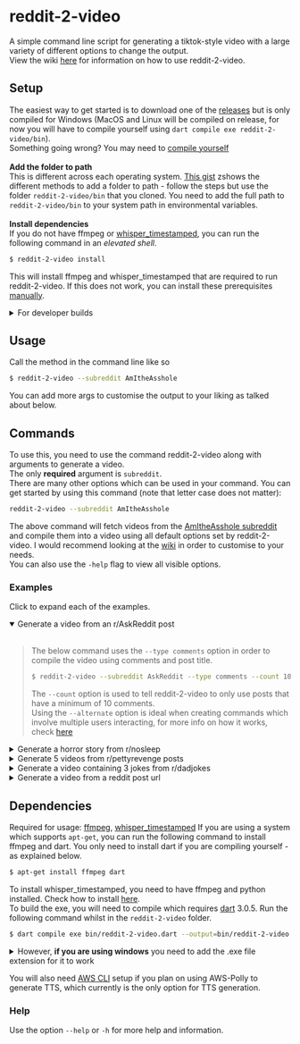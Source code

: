 # reddit-2-video

A simple command line script for generating a tiktok-style video with a large variety of different options to change the output. <br>
View the wiki [here](https://github.com/Thomasssb1/reddit-2-video/wiki) for information on how to use reddit-2-video.

## Setup

The easiest way to get started is to download one of the [releases](https://github.com/Thomasssb1/reddit-2-video/releases) but is only compiled for Windows (MacOS and Linux will be compiled on release, for now you will have to compile yourself using `dart compile exe reddit-2-video/bin`).<br>Something going wrong? You may need to [compile yourself](https://github.com/Thomasssb1/reddit-2-video/tree/master#dependencies)<br><br>
**Add the folder to path**<br>
This is different across each operating system. [This gist](https://gist.github.com/nex3/c395b2f8fd4b02068be37c961301caa7) zshows the different methods to add a folder to path - follow the steps but use the folder `reddit-2-video/bin` that you cloned. You need to add the full path to `reddit-2-video/bin` to your system path in environmental variables.<br><br>
**Install dependencies**<br>
If you do not have ffmpeg or [whisper_timestamped](https://github.com/linto-ai/whisper-timestamped), you can run the following command in an _elevated shell_.

```zsh
$ reddit-2-video install
```

This will install ffmpeg and whisper_timestamped that are required to run reddit-2-video. If this does not work, you can install these prerequisites [manually](https://github.com/Thomasssb1/reddit-2-video#dependencies).

<details>
    <summary>For developer builds</summary><br>
    
>Run the following command in your terminal in order to rebuild the executable each time something is changed whilst developing an update. You <u>do not</u> need to add the <b>reddit-2-video/bin</b> folder to path like normal.<br><br>
>
>Clone the repository
>```zsh 
>$ git clone https://github.com/Thomasssb1/reddit-2-video.git
>```
>Activate the repo so it can be used throughout your system
>```zsh
>$ dart pub global activate --source path reddit-2-video
>```
>Ensure that whenever you run the command, you add the `--dev, -d` flag to change the path to pwd.<br>
>You can now run reddit-2-video throughout your file system and rebuild whenever you change the source code.
</details>

## Usage

Call the method in the command line like so

```zsh
$ reddit-2-video --subreddit AmItheAsshole
```

You can add more args to customise the output to your liking as talked about below.

## Commands

To use this, you need to use the command reddit-2-video along with arguments to generate a video. <br>
The only **required** argument is `subreddit`.
<br>
There are many other options which can be used in your command. You can get started by using this command (note that letter case does not matter):

```zsh
reddit-2-video --subreddit AmItheAsshole
```

The above command will fetch videos from the [AmItheAsshole subreddit](https://www.reddit.com/r/AmItheAsshole/) and compile them into a video using all default options set by reddit-2-video. I would recommend looking at the [wiki](https://github.com/Thomasssb1/reddit-2-video/wiki/Documentation) in order to customise to your needs.<br>
You can also use the `-help` flag to view all visible options.

### Examples

Click to expand each of the examples.

<details open>
<summary>Generate a video from an r/AskReddit post</summary><br>

> The below command uses the `--type comments` option in order to compile the video using comments and post title.<br>
>
> ```zsh
> $ reddit-2-video --subreddit AskReddit --type comments --count 10 --alternate=on,on,H0000FF
> ```
>
> The `--count` option is used to tell reddit-2-video to only use posts that have a minimum of 10 comments.<br>
> Using the `--alternate` option is ideal when creating commands which involve multiple users interacting, for more info on how it works, check [here](https://github.com/Thomasssb1/reddit-2-video/wiki/Documentation#flags--options)

</details>
<details>
    <summary>Generate a horror story from r/nosleep</summary><br>

> The below command uses the `--horror` flag in order to change the pitch of the voice to better work for creepy stories.
>
> ```zsh
> $ reddit-2-video --subreddit nosleep --horror --post-confirmation
> ```
>
> The command also uses the `--post-confirmation` flag so that you get to check each post before the video is generated.

</details>
<details>
    <summary>Generate 5 videos from r/pettyrevenge posts </summary><br>

> The below command uses the `--repeat` option in order to generate 5 videos from the subreddit specified.
>
> ```zsh
> $ reddit-2-video --subreddit pettyrevenge --repeat 5 --no-nsfw --youtube-short --censor
> ```
>
> This command also sets the following flags `--no-nsfw` to allow nsfw content, `--youtube-short` to split each video into 1 minute segments for youtube short upload and `--censor` to change what is spoken based on the lexemes provided in `defaults/lexicons/lexeme.xml`.

</details>
<details>
    <summary>Generate a video containing 3 jokes from r/dadjokes</summary><br>

> The below command sets `--type multi` in order to generate a video using multiple posts in one - ignoring comments.
>
> ```zsh
> $ reddit-2-video --subreddit dadjokes --type multi --sort rising --framerate 75
> ```
>
> This command also sets the `sort` option to rising and the `framerate` to 75.

</details>
<details>
    <summary>Generate a video from a reddit post url</summary><br>

> The below command passes a link instead of a subreddit in order to generate a video for a specific post.
>
> ```zsh
> $ reddit-2-video --subreddit https://www.reddit.com/r/TrueOffMyChest/comments/1850nn6/my_husband_is_cheating_on_me_with_our_best_friend/ --end-card <path-to-gif> -v
> ```
>
> This command also adds an end card to the end of the video by using the gif passed to it (in this case it is the placeholder _<path-to-gif>_). It also sets verbosity to true in order to see extra debugging information whilst generating the video.

</details>

## Dependencies

Required for usage: [ffmpeg](https://ffmpeg.org/about.html), [whisper_timestamped](https://github.com/linto-ai/whisper-timestamped)
If you are using a system which supports `apt-get`, you can run the following command to install ffmpeg and dart.
You only need to install dart if you are compiling yourself - as explained below.

```zsh
$ apt-get install ffmpeg dart
```

To install whisper_timestamped, you need to have ffmpeg and python installed. Check how to install [here](https://github.com/linto-ai/whisper-timestamped#installation).<br>
To build the exe, you will need to compile which requires [dart](https://dart.dev/) 3.0.5. Run the following command whilst in the `reddit-2-video` folder.

```zsh
$ dart compile exe bin/reddit-2-video.dart --output=bin/reddit-2-video
```
<details>
    <summary>
    However, <b>if you are using windows</b> you need to add the .exe file extension for it to work
    </summary>

> Run the below command if you are on windows
>
> ```sh
> $ dart compile exe bin/reddit-2-video.dart --output=bin/reddit-2-video.exe
> ```
</details>

You will also need [AWS CLI](https://docs.aws.amazon.com/cli/latest/userguide/getting-started-install.html#getting-started-install-instructions) setup if you plan on using AWS-Polly to generate TTS, which currently is the only option for TTS generation.

### Help

Use the option `--help` or `-h` for more help and information.
